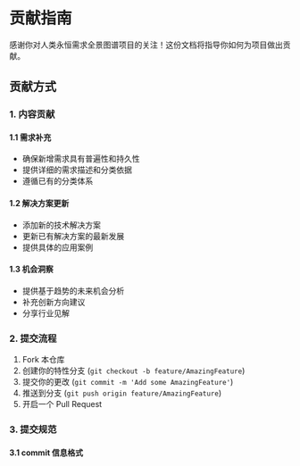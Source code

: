 # 贡献指南

感谢你对人类永恒需求全景图谱项目的关注！这份文档将指导你如何为项目做出贡献。

## 贡献方式

### 1. 内容贡献

#### 1.1 需求补充
- 确保新增需求具有普遍性和持久性
- 提供详细的需求描述和分类依据
- 遵循已有的分类体系

#### 1.2 解决方案更新
- 添加新的技术解决方案
- 更新已有解决方案的最新发展
- 提供具体的应用案例

#### 1.3 机会洞察
- 提供基于趋势的未来机会分析
- 补充创新方向建议
- 分享行业见解

### 2. 提交流程

1. Fork 本仓库
2. 创建你的特性分支 (`git checkout -b feature/AmazingFeature`)
3. 提交你的更改 (`git commit -m 'Add some AmazingFeature'`)
4. 推送到分支 (`git push origin feature/AmazingFeature`)
5. 开启一个 Pull Request

### 3. 提交规范

#### 3.1 commit 信息格式 